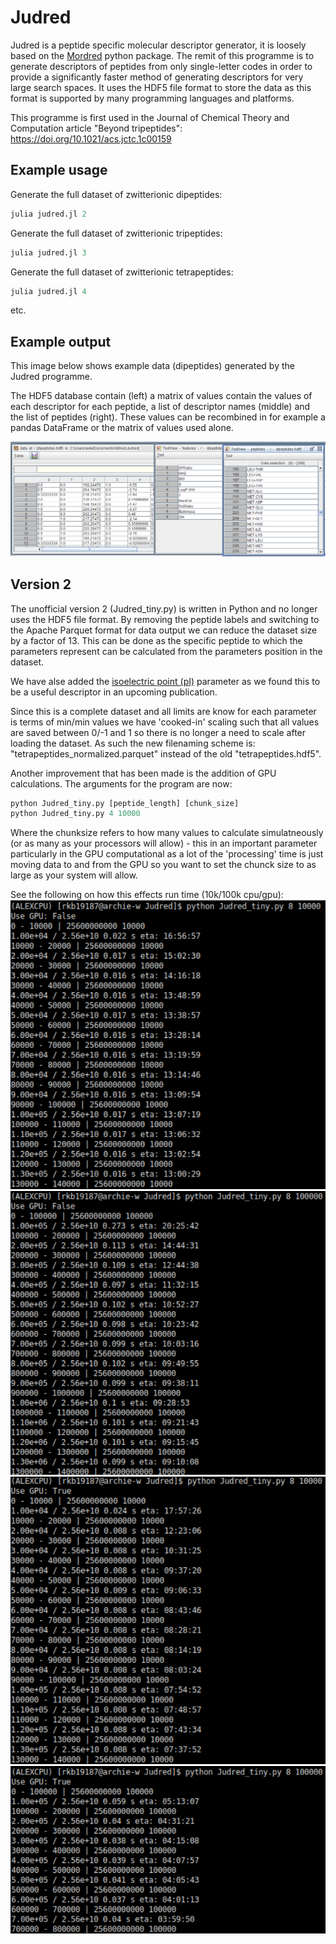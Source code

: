 # Judred

Judred is a peptide specific molecular descriptor generator, it is loosely based on the [Mordred](https://github.com/mordred-descriptor/mordred) python package. The remit of this programme is to generate descriptors of peptides from only single-letter codes in order to provide a significantly faster method of generating descriptors for very large search spaces. It uses the HDF5 file format to store the data as this format is supported by many programming languages and platforms.



This programme is first used in the Journal of Chemical Theory and Computation article "Beyond tripeptides": https://doi.org/10.1021/acs.jctc.1c00159

## Example usage

Generate the full dataset of zwitterionic dipeptides:
```julia
julia judred.jl 2 
```

Generate the full dataset of zwitterionic tripeptides:
```julia
julia judred.jl 3
```

Generate the full dataset of zwitterionic tetrapeptides:
```julia
julia judred.jl 4 
```

etc.

## Example output

This image below shows example data (dipeptides) generated by the Judred programme.

The HDF5 database contain (left) a matrix of values contain the values of each descriptor for each peptide, a list of descriptor names (middle) and the list of peptides (right). These values can be recombined in for example a pandas DataFrame or the matrix of values used alone.

![HDFView dipeptides](https://raw.githubusercontent.com/avanteijlingen/Judred/master/HDFView.PNG)

## Version 2

The unofficial version 2 (Judred_tiny.py) is written in Python and no longer uses the HDF5 file format. By removing the peptide labels and switching to the Apache Parquet format for data output we can reduce the dataset size by a factor of 13. This can be done as the specific peptide to which the parameters represent can be calculated from the parameters position in the dataset.

We have alse added the [isoelectric point (pI)](https://nanotempertech.com/nanopedia/isoelectric-point/) parameter as we found this to be a useful descriptor in an upcoming publication.

Since this is a complete dataset and all limits are know for each parameter is terms of min/min values we have 'cooked-in' scaling such that all values are saved between 0/-1 and 1 so there is no longer a need to scale after loading the dataset. As such the new filenaming scheme is: "tetrapeptides_normalized.parquet" instead of the old "tetrapeptides.hdf5".

Another improvement that has been made is the addition of GPU calculations. The arguments for the program are now:

```python
python Judred_tiny.py [peptide_length] [chunk_size]
python Judred_tiny.py 4 10000
```

Where the chunksize refers to how many values to calculate simulatneously (or as many as your processors will allow) - this in an important parameter particularly in the GPU computational as a lot of the 'processing' time is just moving data to and from the GPU so you want to set the chunck size to as large as your system will allow.

See the following on how this effects run time (10k/100k cpu/gpu):
![chucksize_10k_cpu.PNG =1000x20](chucksize_10k_cpu.PNG)
![chucksize_10k_cpu.PNG](chucksize_100k_cpu.PNG)
![chucksize_10k_cpu.PNG](chucksize_10k_gpu.PNG)
![chucksize_10k_cpu.PNG](chucksize_100k_gpu.PNG)